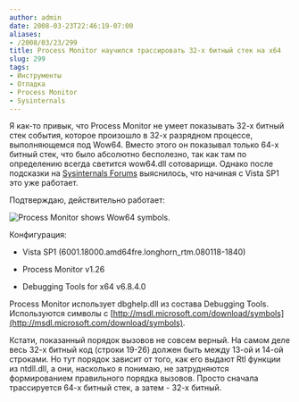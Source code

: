 ```yaml
---
author: admin
date: 2008-03-23T22:46:19-07:00
aliases:
- /2008/03/23/299
title: Process Monitor научился трассировать 32-х битный стек на x64
slug: 299
tags:
- Инструменты
- Отладка
- Process Monitor
- Sysinternals
---
```


Я как-то привык, что Process Monitor не умеет показывать 32-х битный стек события, которое произошло в 32-х разрядном процессе, выполняющемся под Wow64. Вместо этого он показывал только 64-х битный стек, что было абсолютно бесполезно, так как там по определению всегда светится wow64.dll сотоварищи. Однако после подсказки на [Sysinternals Forums](http://forum.sysinternals.com/forum_posts.asp?TID=13227#65748) выяснилось, что начиная с Vista SP1 это уже работает. 

<!--more-->

Подтверждаю, действительно работает:

![Process Monitor shows Wow64 symbols.](/2008/03/process_monitor_wow64_stack.png)

Конфигурация: 

  * Vista SP1 (6001.18000.amd64fre.longhorn_rtm.080118-1840) 

  * Process Monitor v1.26 

  * Debugging Tools for x64 v6.8.4.0 

Process Monitor использует dbghelp.dll из состава Debugging Tools. Используются символы с [http://msdl.microsoft.com/download/symbols](http://msdl.microsoft.com/download/symbols).

Кстати, показанный порядок вызовов не совсем верный. На самом деле весь 32-х битный код (строки 19-26) должен быть между 13-ой и 14-ой строками. Но тут порядок зависит от того, как его выдают Rtl функции из ntdll.dll, а они, насколько я понимаю, не затрудняются формированием правильного порядка вызовов. Просто сначала трассируется 64-х битный стек, а затем - 32-х битный.
